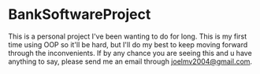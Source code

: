 # BankSoftwareProject
This is a personal project I've been wanting to do for long. This is my first time using OOP so it'll be hard, but I'll do my best to keep moving forward through the inconvenients. If by any chance you are seeing this and u have anything to say, please send me an email through joelmv2004@gmail.com. 
